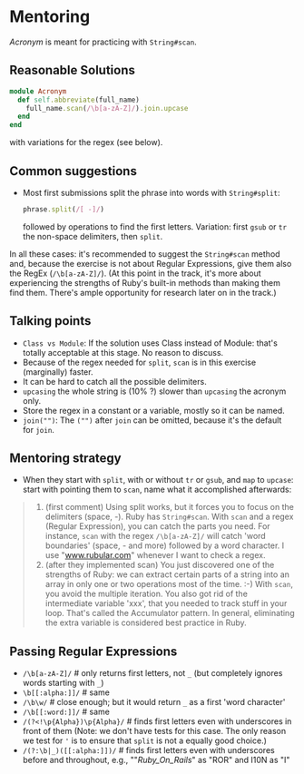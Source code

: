 # Mentoring

_Acronym_ is meant for practicing with `String#scan`.

## Reasonable Solutions

```ruby
module Acronym
  def self.abbreviate(full_name)
    full_name.scan(/\b[a-zA-Z]/).join.upcase
  end
end
```
with variations for the regex (see below).

## Common suggestions
* Most first submissions split the phrase into words with `String#split`:
  ```ruby
  phrase.split(/[ -]/)
  ```
  followed by operations to find the first letters.
  Variation: first `gsub` or `tr` the non-space delimiters, then `split`.

In all these cases: it's recommended to suggest the `String#scan` method and, because the exercise is not about Regular Expressions, give them also the RegEx (`/\b[a-zA-Z]/`). (At this point in the track, it's more about experiencing the strengths of Ruby's built-in methods than making them find them. There's ample opportunity for research later on in the track.)

## Talking points
* `Class vs Module`: If the solution uses Class instead of Module: that's totally acceptable at this stage. No reason to discuss.
* Because of the regex needed for `split`, `scan` is in this exercise (marginally) faster.
* It can be hard to catch all the possible delimiters.
* `upcasing` the whole string is (10% ?) slower than `upcasing` the acronym only.
* Store the regex in a constant or a variable, mostly so it can be named.
* `join("")`: The `("")` after `join` can be omitted, because it's the default for `join`.


## Mentoring strategy
* When they start with `split`, with or without `tr` or `gsub`, and `map` to `upcase`: start with pointing them to `scan`, name what it accomplished afterwards:
> 1) (first comment)
  Using split works, but it forces you to focus on the delimiters (space, -). Ruby has `String#scan`. With `scan` and a regex (Regular Expression), you can catch the parts you need. For instance, `scan` with the regex `/\b[a-zA-Z]/` will catch 'word boundaries' (space, - and more) followed by a word character.
I use "www.rubular.com" whenever I want to check a regex.
> 2) (after they implemented scan)
  You just discovered one of the strengths of Ruby: we can extract certain parts of a string into an array in only one or two operations most of the time. :-)
With `scan`, you avoid the multiple iteration. You also got rid of the intermediate variable 'xxx', that you needed to track stuff in your loop. That's called the Accumulator pattern. In general, eliminating the extra variable is considered best practice in Ruby.

## Passing Regular Expressions

- `/\b[a-zA-Z]/` # only returns first letters, not `_` (but completely ignores words starting with `_`)
- `\b[[:alpha:]]/` # same
- `/\b\w/` # close enough; but it would return `_` as a first 'word character'
- `/\b[[:word:]]/` # same
- `/(?<!\p{Alpha})\p{Alpha}/` # finds first letters even with underscores in front of them (Note: we don't have tests for this case. The only reason we test for `'` is to ensure that `split` is not a equally good choice.)
- `/(?:\b|_)([[:alpha:]])/` # finds first letters even with underscores before and throughout, e.g., ""_Ruby_On_Rails_" as "ROR" and I10N as "I"
